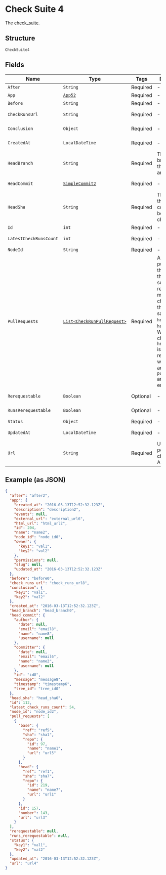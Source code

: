 
# Check Suite 4

The [check_suite](https://docs.github.com/rest/reference/checks#suites).

## Structure

`CheckSuite4`

## Fields

| Name | Type | Tags | Description | Getter | Setter |
|  --- | --- | --- | --- | --- | --- |
| `After` | `String` | Required | - | String getAfter() | setAfter(String after) |
| `App` | [`App52`](../../doc/models/app-52.md) | Required | - | App52 getApp() | setApp(App52 app) |
| `Before` | `String` | Required | - | String getBefore() | setBefore(String before) |
| `CheckRunsUrl` | `String` | Required | - | String getCheckRunsUrl() | setCheckRunsUrl(String checkRunsUrl) |
| `Conclusion` | `Object` | Required | - | Object getConclusion() | setConclusion(Object conclusion) |
| `CreatedAt` | `LocalDateTime` | Required | - | LocalDateTime getCreatedAt() | setCreatedAt(LocalDateTime createdAt) |
| `HeadBranch` | `String` | Required | The head branch name the changes are on. | String getHeadBranch() | setHeadBranch(String headBranch) |
| `HeadCommit` | [`SimpleCommit2`](../../doc/models/simple-commit-2.md) | Required | - | SimpleCommit2 getHeadCommit() | setHeadCommit(SimpleCommit2 headCommit) |
| `HeadSha` | `String` | Required | The SHA of the head commit that is being checked. | String getHeadSha() | setHeadSha(String headSha) |
| `Id` | `int` | Required | - | int getId() | setId(int id) |
| `LatestCheckRunsCount` | `int` | Required | - | int getLatestCheckRunsCount() | setLatestCheckRunsCount(int latestCheckRunsCount) |
| `NodeId` | `String` | Required | - | String getNodeId() | setNodeId(String nodeId) |
| `PullRequests` | [`List<CheckRunPullRequest>`](../../doc/models/check-run-pull-request.md) | Required | An array of pull requests that match this check suite. A pull request matches a check suite if they have the same `head_sha` and `head_branch`. When the check suite's `head_branch` is in a forked repository it will be `null` and the `pull_requests` array will be empty. | List<CheckRunPullRequest> getPullRequests() | setPullRequests(List<CheckRunPullRequest> pullRequests) |
| `Rerequestable` | `Boolean` | Optional | - | Boolean getRerequestable() | setRerequestable(Boolean rerequestable) |
| `RunsRerequestable` | `Boolean` | Optional | - | Boolean getRunsRerequestable() | setRunsRerequestable(Boolean runsRerequestable) |
| `Status` | `Object` | Required | - | Object getStatus() | setStatus(Object status) |
| `UpdatedAt` | `LocalDateTime` | Required | - | LocalDateTime getUpdatedAt() | setUpdatedAt(LocalDateTime updatedAt) |
| `Url` | `String` | Required | URL that points to the check suite API resource. | String getUrl() | setUrl(String url) |

## Example (as JSON)

```json
{
  "after": "after2",
  "app": {
    "created_at": "2016-03-13T12:52:32.123Z",
    "description": "description2",
    "events": null,
    "external_url": "external_url6",
    "html_url": "html_url2",
    "id": 204,
    "name": "name2",
    "node_id": "node_id0",
    "owner": {
      "key1": "val1",
      "key2": "val2"
    },
    "permissions": null,
    "slug": null,
    "updated_at": "2016-03-13T12:52:32.123Z"
  },
  "before": "before0",
  "check_runs_url": "check_runs_url8",
  "conclusion": {
    "key1": "val1",
    "key2": "val2"
  },
  "created_at": "2016-03-13T12:52:32.123Z",
  "head_branch": "head_branch0",
  "head_commit": {
    "author": {
      "date": null,
      "email": "email8",
      "name": "name8",
      "username": null
    },
    "committer": {
      "date": null,
      "email": "email6",
      "name": "name2",
      "username": null
    },
    "id": "id8",
    "message": "message8",
    "timestamp": "timestamp6",
    "tree_id": "tree_id0"
  },
  "head_sha": "head_sha6",
  "id": 112,
  "latest_check_runs_count": 54,
  "node_id": "node_id2",
  "pull_requests": [
    {
      "base": {
        "ref": "ref5",
        "sha": "sha1",
        "repo": {
          "id": 97,
          "name": "name1",
          "url": "url5"
        }
      },
      "head": {
        "ref": "ref1",
        "sha": "sha7",
        "repo": {
          "id": 219,
          "name": "name7",
          "url": "url1"
        }
      },
      "id": 157,
      "number": 143,
      "url": "url3"
    }
  ],
  "rerequestable": null,
  "runs_rerequestable": null,
  "status": {
    "key1": "val1",
    "key2": "val2"
  },
  "updated_at": "2016-03-13T12:52:32.123Z",
  "url": "url4"
}
```

